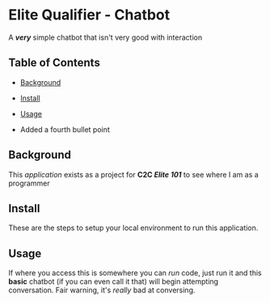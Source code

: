 # **Elite Qualifier - Chatbot**

A **_very_** simple chatbot that isn't very good with interaction

## Table of Contents

- [Background](#background)

- [Install](#install)

- [Usage](#usage)

- Added a fourth bullet point

## Background

This *application* exists as a project for __C2C *Elite 101*__ to see where I am as a programmer

## Install

These are the steps to setup your local environment to run this application.

## Usage

If where you access this is somewhere you can *run* code, just run it and this **basic** chatbot (if you can even call it that) will begin attempting conversation. Fair warning, it's *really* bad at conversing.

